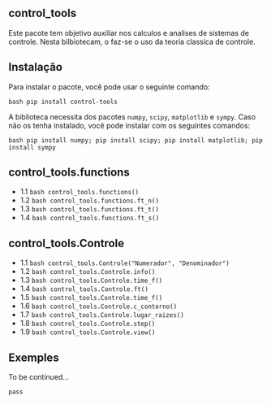 ## control_tools
Este pacote tem objetivo auxiliar nos calculos e analises de sistemas de controle. Nesta bilbiotecam,
o faz-se o uso da teoria classica de controle.

## Instalação
Para instalar o pacote, você pode usar o seguinte comando:

```bash pip install control-tools ```

A biblioteca necessita dos pacotes `numpy`, `scipy`, `matplotlib` e `sympy`. 
Caso não os tenha instalado, você pode instalar com os seguintes comandos:

```bash pip install numpy; pip install scipy; pip install matplotlib; pip install sympy```

## control_tools.functions

- 1.1 ```bash control_tools.functions()```
- 1.2 ```bash control_tools.functions.ft_n()```
- 1.3 ```bash control_tools.functions.ft_t()```
- 1.4 ```bash control_tools.functions.ft_s()```

## control_tools.Controle

- 1.1 ```bash control_tools.Controle("Numerador", "Denominador")```
- 1.2 ```bash control_tools.Controle.info()```
- 1.3 ```bash control_tools.Controle.time_f()```
- 1.4 ```bash control_tools.Controle.ft()```
- 1.5 ```bash control_tools.Controle.time_f()```
- 1.6 ```bash control_tools.Controle.c_contorno()```
- 1.7 ```bash control_tools.Controle.lugar_raizes()```
- 1.8 ```bash control_tools.Controle.step()```
- 1.9 ```bash control_tools.Controle.view()```

## Exemples
To be continued...

```pass```